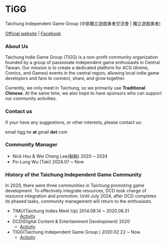 TiGG
===
Taichung Independent Game Group 
(中部獨立遊戲勇者交流會 | 獨立遊戲勇者)

[Official website](https://tigg.tw) | [Facebook](https://www.facebook.com/tigg.tw)
### About Us 
Taichung Indie Game Group (TiGG) is a non-profit community organization founded by a group of passionate independent game enthusiasts in Central Taiwan. Our mission is to create a dedicated platform for ACG (Anime, Comics, and Games) events in the central region, allowing local indie game developers and fans to connect, share, and grow together.

Currently, we only meet in Taichung, so we primarily use **Traditional Chinese**. At the same time, we also hope to have sponsors who can support our community activities.

### Contact us 
If your have any suggestions, or other interests, please contact us:

email tigg.tw **at** gmail **dot** com

### Community Manager
- Nick Hsu & Wei Cheng Lee(黏黏)  2020 ~ 2024
- Po-Lung Wu (Taki) 2024.07 ~ Now

### History of the Taichung Independent Game Community
In 2020, there were three communities in Taichung promoting game development. To effectively integrate resources, DCD took charge of resource integration and promotion. Until July 2024, after DCD completes its phased tasks, community management will return to the enthusiasts.
- TIMU(Taichung Indies Meet Up) 2014.09.14 ~ 2020.08.31
  - [Activity](https://timu.kktix.cc/)
- DCD(Digital Content & Entertainment Development) 2020
  - [Activity](https://www.accupass.com/organizer/detail/2002141034241832961874)
- TIGG(Taichung Independent Game Group ) 2020.02.22 ~ Now
  - [Activity](https://www.accupass.com/organizer/detail/2405251250514238210740)

